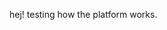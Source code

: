 hej! testing how the platform works.


<!---
hell3nacht/hell3nacht is a ✨ special ✨ repository because its `README.md` (this file) appears on your GitHub profile.
You can click the Preview link to take a look at your changes.
--->

